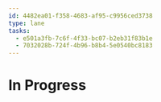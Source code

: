 ```yaml
---
id: 4482ea01-f358-4683-af95-c9956ced3738
type: lane
tasks:
  - e501a3fb-7c6f-4f33-bc07-b2eb31f83b1e
  - 7032028b-724f-4b96-b8b4-5e0540bc8183
---
```


# In Progress
